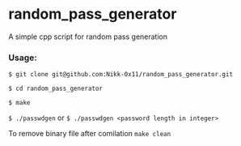 # random_pass_generator
A simple cpp script for random pass generation

### Usage:

```
$ git clone git@github.com:Nikk-0x11/random_pass_generator.git

$ cd random_pass_generator

$ make
```

`$ ./passwdgen`
or
`$ ./passwdgen <password length in integer>`

To remove binary file after comilation
`make clean`
